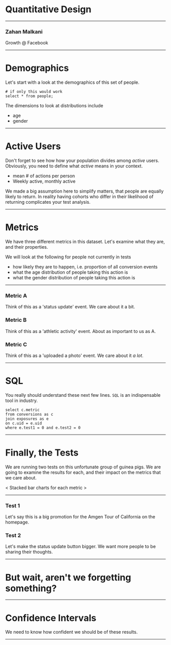 <!-- background: #fff4e3-->
<!-- color: #2d2422 -->
<!-- font: univers -->

<!-- Available online at: https://swipe.to/8881s -->

# Quantitative Design

* * *

### Zahan Malkani

Growth @ Facebook

* * *

# Demographics

Let's start with a look at the demographics of this set of people.

    # if only this would work
    select * from people;

The dimensions to look at distributions include

- age
- gender

* * *

# Active Users

Don't forget to see how how your population divides among _active_ users. Obviously, you need to define what _active_ means in your context.

- mean # of actions per person
- Weekly active, monthly active

We made a big assumption here to simplify matters, that people are equally likely to return. In reality having cohorts who differ in their likelihood of returning complicates your test analysis.

* * *

# Metrics

We have three different metrics in this dataset. Let's examine what they are, and their properties.

We will look at the following for people not currently in tests

- how likely they are to happen, i.e. proportion of all conversion events
- what the age distribution of people taking this action is
- what the gender distribution of people taking this action is

* * *

### Metric A

Think of this as a 'status update' event. We care about it a bit.

### Metric B

Think of this as a 'athletic activity' event. About as important to us as A.

### Metric C

Think of this as a 'uploaded a photo' event. We care about it *a lot*.

* * *

# SQL

You really should understand these next few lines. `SQL` is an indispensable tool in industry.

    select c.metric
    from conversions as c
    join exposures as e
    on c.uid = e.uid
    where e.test1 = 0 and e.test2 = 0

* * *

# Finally, the Tests

We are running two tests on this unfortunate group of guinea pigs. We are going to examine the results for each, and their impact on the metrics that we care about.

< Stacked bar charts for each metric >

* * *

### Test 1

Let's say this is a big promotion for the Amgen Tour of California on the homepage.

### Test 2

Let's make the status update button bigger. We want more people to be sharing their thoughts.

* * *

# But wait, aren't we forgetting something?

* * *

# Confidence Intervals

We need to know how confident we should be of these results.

* * *

